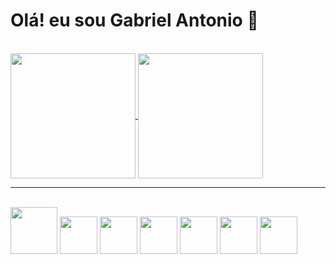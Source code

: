 # Olá! eu sou Gabriel Antonio 👋
<br>
<a href="https://github.com/anuraghazra/github-readme-stats">
  <img align="center" height="200" src="https://github-readme-stats.vercel.app/api?username=gabriel-antonio-souto&show_icons=true&theme=dark" />
</a>
<a href="https://github.com/anuraghazra/convoychat">
  <img align="center" height="200" src="https://github-readme-stats.vercel.app/api/top-langs/?username=gabriel-antonio-souto&layout=compact&show_icons=true&theme=dark" />
</a>
<br>
<hr>

<div style="display: inline_block"><br>

  <img height="75" src="https://cdn.jsdelivr.net/gh/devicons/devicon/icons/css3/css3-original-wordmark.svg" />

  <img height="60" src="https://cdn.jsdelivr.net/gh/devicons/devicon/icons/html5/html5-original.svg" />

  <img height="60" src="https://cdn.jsdelivr.net/gh/devicons/devicon/icons/javascript/javascript-original.svg" />

  <img height="60" src="https://cdn.jsdelivr.net/gh/devicons/devicon/icons/java/java-original.svg" />

  <img height="60" src="https://cdn.jsdelivr.net/gh/devicons/devicon/icons/php/php-plain.svg" />

  <img height="60" src="https://cdn.jsdelivr.net/gh/devicons/devicon/icons/mysql/mysql-original-wordmark.svg" />

  <img height="60" src="https://cdn.jsdelivr.net/gh/devicons/devicon/icons/microsoftsqlserver/microsoftsqlserver-plain.svg" />

</div>
